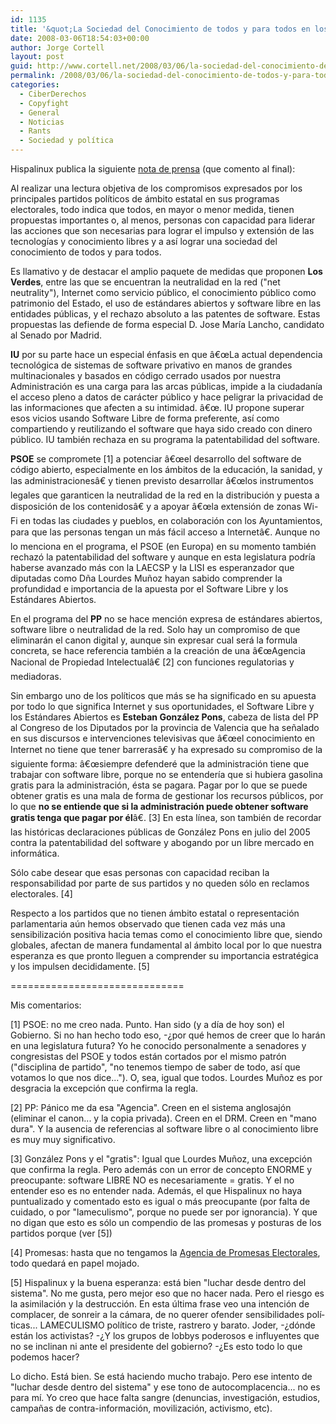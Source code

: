 ```yaml
---
id: 1135
title: '&quot;La Sociedad del Conocimiento de todos y para todos en los programas electorales&quot; comentado'
date: 2008-03-06T18:54:03+00:00
author: Jorge Cortell
layout: post
guid: http://www.cortell.net/2008/03/06/la-sociedad-del-conocimiento-de-todos-y-para-todos-en-los-programas-electorales-comentado/
permalink: /2008/03/06/la-sociedad-del-conocimiento-de-todos-y-para-todos-en-los-programas-electorales-comentado/
categories:
  - CiberDerechos
  - Copyfight
  - General
  - Noticias
  - Rants
  - Sociedad y polí­tica
---
```

Hispalinux publica la siguiente <a target="_blank" title="fuente" href="http://www.hispalinux.es/node/664">nota de prensa</a> (que comento al final):

Al realizar una lectura objetiva de los compromisos expresados por los principales partidos polí­ticos de ámbito estatal en sus programas electorales, todo indica que todos, en mayor o menor medida, tienen propuestas importantes o, al menos, personas con capacidad para liderar las acciones que son necesarias para lograr el impulso y extensión de las tecnologí­as y conocimiento libres y a así­ lograr una sociedad del conocimiento de todos y para todos.

Es llamativo y de destacar el amplio paquete de medidas que proponen **Los Verdes**, entre las que se encuentran la neutralidad en la red ("net neutrality"), Internet como servicio público, el conocimiento público como patrimonio del Estado, el uso de estándares abiertos y software libre en las entidades públicas, y el rechazo absoluto a las patentes de software. Estas propuestas las defiende de forma especial D. Jose Marí­a Lancho, candidato al Senado por Madrid.

**IU** por su parte hace un especial énfasis en que â€œLa actual dependencia tecnológica de sistemas de software privativo en manos de grandes multinacionales y basados en código cerrado usados por nuestra Administración es una carga para las arcas públicas, impide a la ciudadaní­a el acceso pleno a datos de carácter público y hace peligrar la privacidad de las informaciones que afecten a su intimidad. â€œ. IU propone superar esos vicios usando Software Libre de forma preferente, así­ como compartiendo y reutilizando el software que haya sido creado con dinero público. IU también rechaza en su programa la patentabilidad del software.

**PSOE** se compromete [1] a potenciar â€œel desarrollo del software de código abierto, especialmente en los ámbitos de la educación, la sanidad, y las administracionesâ€ y tienen previsto desarrollar â€œlos instrumentos legales que garanticen la neutralidad de la red en la distribución y puesta a disposición de los contenidosâ€ y a apoyar â€œla extensión de zonas Wi-Fi en todas las ciudades y pueblos, en colaboración con los Ayuntamientos, para que las personas tengan un más fácil acceso a Internetâ€. Aunque no lo menciona en el programa, el PSOE (en Europa) en su momento también rechazó la patentabilidad del software y aunque en esta legislatura podrí­a haberse avanzado más con la LAECSP y la LISI es esperanzador que diputadas como Dña Lourdes Muñoz hayan sabido comprender la profundidad e importancia de la apuesta por el Software Libre y los Estándares Abiertos.

En el programa del **PP** no se hace mención expresa de estándares abiertos, software libre o neutralidad de la red. Solo hay un compromiso de que eliminarán el canon digital y, aunque sin expresar cual será la formula concreta, se hace referencia también a la creación de una â€œAgencia Nacional de Propiedad Intelectualâ€ [2] con funciones regulatorias y mediadoras.

Sin embargo uno de los polí­ticos que más se ha significado en su apuesta por todo lo que significa Internet y sus oportunidades, el Software Libre y los Estándares Abiertos es **Esteban González Pons**, cabeza de lista del PP al Congreso de los Diputados por la provincia de Valencia que ha señalado en sus discursos e intervenciones televisivas que â€œel conocimiento en Internet no tiene que tener barrerasâ€ y ha expresado su compromiso de la siguiente forma: â€œsiempre defenderé que la administración tiene que trabajar con software libre, porque no se entenderí­a que si hubiera gasolina gratis para la administración, ésta se pagara. Pagar por lo que se puede obtener gratis es una mala de forma de gestionar los recursos públicos, por lo que **no se entiende que si la administración puede obtener software gratis tenga que pagar por él**â€. [3] En esta lí­nea, son también de recordar las históricas declaraciones públicas de González Pons en julio del 2005 contra la patentabilidad del software y abogando por un libre mercado en informática.

Sólo cabe desear que esas personas con capacidad reciban la responsabilidad por parte de sus partidos y no queden sólo en reclamos electorales. [4]

Respecto a los partidos que no tienen ámbito estatal o representación parlamentaria aún hemos observado que tienen cada vez más una sensibilización positiva hacia temas como el conocimiento libre que, siendo globales, afectan de manera fundamental al ámbito local por lo que nuestra esperanza es que pronto lleguen a comprender su importancia estratégica y los impulsen decididamente. [5]

==============================

Mis comentarios:

[1] PSOE: no me creo nada. Punto. Han sido (y a dí­a de hoy son) el Gobierno. Si no han hecho todo eso, -¿por qué hemos de creer que lo harán en una legislatura futura? Yo he conocido personalmente a senadores y congresistas del PSOE y todos están cortados por el mismo patrón ("disciplina de partido", "no tenemos tiempo de saber de todo, así­ que votamos lo que nos dice..."). O, sea, igual que todos. Lourdes Muñoz es por desgracia la excepción que confirma la regla.

[2] PP: Pánico me da esa "Agencia". Creen en el sistema anglosajón (eliminar el canon... y la copia privada). Creen en el DRM. Creen en "mano dura". Y la ausencia de referencias al software libre o al conocimiento libre es muy muy significativo.

[3] González Pons y el "gratis": Igual que Lourdes Muñoz, una excepción que confirma la regla. Pero además con un error de concepto ENORME y preocupante: software LIBRE NO es necesariamente = gratis. Y el no entender eso es no entender nada. Además, el que Hispalinux no haya puntualizado y comentado esto es igual o más preocupante (por falta de cuidado, o por "lameculismo", porque no puede ser por ignorancia). Y que no digan que esto es sólo un compendio de las promesas y posturas de los partidos porque (ver [5])

[4] Promesas: hasta que no tengamos la <a target="_blank" title="mi post" href="http://www.cortell.net/2008/03/06/agencia-de-promesas-electorales/">Agencia de Promesas Electorales</a>, todo quedará en papel mojado.

[5] Hispalinux y la buena esperanza: está bien "luchar desde dentro del sistema". No me gusta, pero mejor eso que no hacer nada. Pero el riesgo es la asimilación y la destrucción. En esta última frase veo una intención de complacer, de sonreir a la cámara, de no querer ofender sensibilidades polí­ticas... LAMECULISMO polí­tico de triste, rastrero y barato. Joder, -¿dónde están los activistas? -¿Y los grupos de lobbys poderosos e influyentes que no se inclinan ni ante el presidente del gobierno? -¿Es esto todo lo que podemos hacer?

Lo dicho. Está bien. Se está haciendo mucho trabajo. Pero ese intento de "luchar desde dentro del sistema" y ese tono de autocomplacencia... no es para mí­. Yo creo que hace falta sangre (denuncias, investigación, estudios, campañas de contra-información, movilización, activismo, etc).